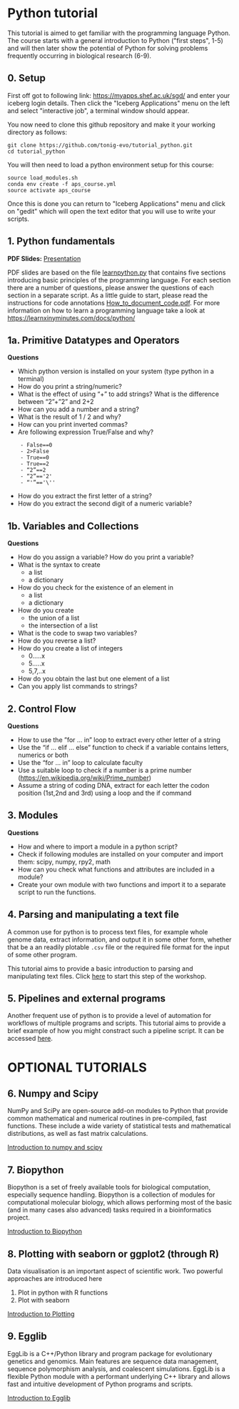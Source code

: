 # Python tutorial

This tutorial is aimed to get familiar with the programming language Python. The course starts with a general introduction to Python ("first steps", 1-5) and will then later show the potential of Python for solving problems frequently occurring in biological research (6-9).

## 0. Setup

First off got to following link: <https://myapps.shef.ac.uk/sgd/> and enter your iceberg login details. Then click the "Iceberg Applications" menu on the left and select "interactive job", a terminal window should appear.

You now need to clone this github repository and make it your working directory as follows:

```
git clone https://github.com/tonig-evo/tutorial_python.git
cd tutorial_python
```

You will then need to load a python environment setup for this course: 

```
source load_modules.sh
conda env create -f aps_course.yml
source activate aps_course
```

Once this is done you can return to "Iceberg Applications" menu and click on "gedit" which will open the text editor that you will use to write your scripts.

## 1. Python fundamentals

**PDF Slides:** [Presentation](python_pres.pdf)

PDF slides are based on the file [learnpython.py](learnpython.py) that contains five sections introducing basic principles of the programming language. For each section there are a number of questions, please answer the questions of each section in a separate script. As a little guide to start, please read the instructions for code annotations [How_to_document_code.pdf](How_to_document_code.pdf). For more information on how to learn a programming language take a look at https://learnxinyminutes.com/docs/python/

## 1a. Primitive Datatypes and Operators

**Questions**

- Which python version is installed on your system (type python in a terminal)
- How do you print a string/numeric?
- What is the effect of using “+” to add strings? What is the difference between “2”+”2” and 2+2
- How can you add a number and a string?
- What is the result of 1 / 2 and why?
- How can you print inverted commas?
- Are following expression True/False and why?

```
    - False==0
    - 2>False
    - True==0
    - True==2
    - “2”==2
    - “2”=='2'
    - “'”=='\''
```
- How do you extract the first letter of a string?
- How do you extract the second digit of a numeric variable?

## 1b. Variables and Collections

**Questions**

- How do you assign a variable? How do you print a variable?
- What is the syntax to create
    - a list
    - a dictionary
- How do you check for the existence of an element in
    - a list
    - a dictionary
- How do you create 
    - the union of a list
    - the intersection of a list
- What is the code to swap two variables?
- How do you reverse a list?
- How do you create a list of integers
    - 0.....x
    - 5.....x
    - 5,7,..x
- How do you obtain the last but one element of a list
- Can you apply list commands to strings?

## 2. Control Flow

**Questions**

- How to use the ”for … in” loop to extract every other letter of a string
- Use the “if ... elif … else” function to check if a variable contains letters, numerics or both
- Use the “for … in” loop to calculate faculty
- Use a suitable loop to check if a number is a prime number (https://en.wikipedia.org/wiki/Prime_number)
- Assume a string of coding DNA, extract for each letter the codon position (1st,2nd and 3rd) using a loop and the if command


## 3. Modules

**Questions**

- How and where to import a module in a python script?
- Check if following modules are installed on your computer and import them: scipy, numpy, rpy2, math
- How can you check what functions and attributes are included in a module?
- Create your own module with two functions and import it to a separate script to run the functions.

## 4. Parsing and manipulating a text file

A common use for python is to process text files, for example whole genome data, extract information, and output 
it in some other form, whether that be a an readily plotable ```.csv``` file or the required file format for the
input of some other program.

This tutorial aims to provide a basic introduction to parsing and manipulating text files. Click 
[here](working_with_text_files/README.md) to start this step of the workshop.

## 5. Pipelines and external programs

Another frequent use of python is to provide a level of automation for workflows of multiple programs and scripts.
This tutorial aims to provide a brief example of how you might constract such a pipeline script. It can be 
accessed [here](pipelines_and_external_programs/README.md).

# OPTIONAL TUTORIALS

## 6. Numpy and Scipy

NumPy and SciPy are open-source add-on modules to Python that provide common mathematical and numerical routines in pre-compiled, fast functions. These include a wide variety of statistical tests and mathematical distributions, as well as fast matrix calculations.

[Introduction to numpy and scipy](scipy_numpy/Readme.md)


## 7. Biopython

Biopython is a set of freely available tools for biological computation, especially sequence handling. Biopython is a collection of modules for computational molecular biology, which allows performing most of the basic (and in many cases also advanced) tasks required in a bioinformatics project.

[Introduction to Biopython](biopython/Readme.md)

## 8. Plotting with seaborn or ggplot2 (through R)

Data visualisation is an important aspect of scientific work. Two powerful approaches are introduced here

1. Plot in python with R functions
2. Plot with seaborn

[Introduction to Plotting](plotting/Readme.md)


## 9. Egglib

EggLib is a C++/Python library and program package for evolutionary genetics and genomics. Main features are sequence data management, sequence polymorphism analysis, and coalescent simulations. EggLib is a flexible Python module with a performant underlying C++ library and allows fast and intuitive development of Python programs and scripts.

[Introduction to Egglib](egglib/Readme.md)



